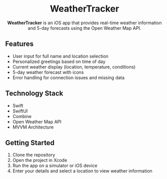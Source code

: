 <h1 align="center">WeatherTracker</h1>

<p align="center">
    <strong>WeatherTracker</strong> is an iOS app that provides real-time weather information and 5-day forecasts using the Open Weather Map API.
</p>

<h2>Features</h2>
<ul>
    <li>User input for full name and location selection</li>
    <li>Personalized greetings based on time of day</li>
    <li>Current weather display (location, temperature, conditions)</li>
    <li>5-day weather forecast with icons</li>
    <li>Error handling for connection issues and missing data</li>
</ul>

<h2>Technology Stack</h2>
<ul>
    <li>Swift</li>
    <li>SwiftUI</li>
    <li>Combine</li>
    <li href="https://openweathermap.org/">Open Weather Map API</li>
    <li>MVVM Architecture</li>
</ul>

<h2>Getting Started</h2>
<ol>
    <li>Clone the repository</li>
    <li>Open the project in Xcode</li>
    <li>Run the app on a simulator or iOS device</li>
    <li>Enter your details and select a location to view weather information</li>
</ol>

